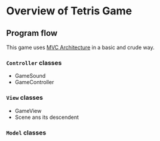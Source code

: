 # Overview of Tetris Game

## Program flow

This game uses [MVC Architecture](https://en.wikipedia.org/wiki/Model%E2%80%93view%E2%80%93controller) in a basic and crude way.  

### `Controller` classes

+ GameSound
+ GameController

### `View` classes

+ GameView
+ Scene ans its descendent

### `Model` classes
